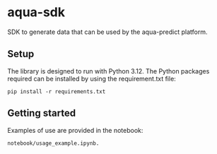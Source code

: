# aqua-sdk

SDK to generate data that can be used by the aqua-predict platform. 

## Setup

The library is designed to run with Python 3.12. The Python packages required 
can be installed by using the requirement.txt file:

```
pip install -r requirements.txt
```

## Getting started

Examples of use are provided in the notebook:
```
notebook/usage_example.ipynb.
```

